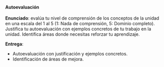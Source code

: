 #### Autoevaluación

**Enunciado**: evalúa tu nivel de comprensión de los conceptos de la unidad en una escala del 1 al 5 (1: Nada de comprensión, 5: Dominio completo). Justifica tu autoevaluación con ejemplos concretos de tu trabajo en la unidad. Identifica áreas donde necesitas reforzar tu aprendizaje.

**Entrega**: 

- Autoevaluación con justificación y ejemplos concretos. 
- Identificación de áreas de mejora.